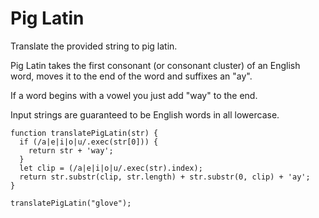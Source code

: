 # Pig Latin

Translate the provided string to pig latin.

Pig Latin takes the first consonant (or consonant cluster) of an English word, moves it to the end of the word and suffixes an "ay".

If a word begins with a vowel you just add "way" to the end.

Input strings are guaranteed to be English words in all lowercase.

```
function translatePigLatin(str) {
  if (/a|e|i|o|u/.exec(str[0])) {
    return str + 'way';
  }
  let clip = (/a|e|i|o|u/.exec(str).index);
  return str.substr(clip, str.length) + str.substr(0, clip) + 'ay';
}

translatePigLatin("glove");
```
